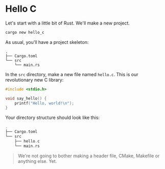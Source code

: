 # Hello C

Let's start with a little bit of Rust. We'll make a new project.

```bash
cargo new hello_c
```

As usual, you'll have a project skeleton:

```
.
├── Cargo.toml
└── src
    └── main.rs
```

In the `src` directory, make a new file named `hello.c`. This is our revolutionary new C library:

```c
#include <stdio.h>

void say_hello() {
    printf("Hello, world!\n");
}
```

Your directory structure should look like this:

```rust
.
├── Cargo.toml
└── src
    ├── hello.c
    └── main.rs
```

> We're not going to bother making a header file, CMake, Makefile or anything else. Yet.
